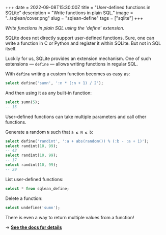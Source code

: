 +++
date = 2022-09-08T15:30:00Z
title = "User-defined functions in SQLite"
description = "Write functions in plain SQL."
image = "../sqlean/cover.png"
slug = "sqlean-define"
tags = ["sqlite"]
+++

_Write functions in plain SQL using the 'define' extension._

SQLite does not directly support user-defined functions. Sure, one can write a function in C or Python and register it within SQLite. But not in SQL itself.

Luckily for us, SQLite provides an extension mechanism. One of such extensions — `define` — allows writing functions in regular SQL.

With `define` writing a custom function becomes as easy as:

```sql
select define('sumn', ':n * (:n + 1) / 2');
```

And then using it as any built-in function:

```sql
select sumn(5);
-- 15
```

User-defined functions can take multiple parameters and call other functions.

Generate a random `N` such that `a ≤ N ≤ b`:

```sql
select define('randint', ':a + abs(random()) % (:b - :a + 1)');
select randint(10, 99);
-- 42
select randint(10, 99);
-- 17
select randint(10, 99);
-- 29
```

List user-defined functions:

```sql
select * from sqlean_define;
```

Delete a function:

```sql
select undefine('sumn');
```

There is even a way to return multiple values from a function!

&rarr; [**See the docs for details**](https://github.com/nalgeon/sqlean/blob/main/docs/define.md)
